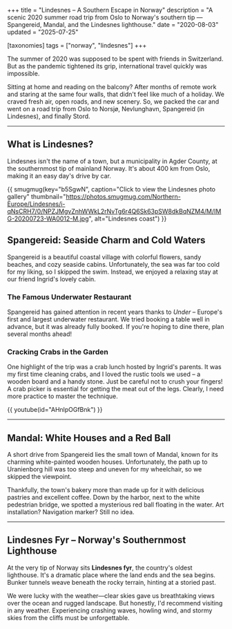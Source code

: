 +++
title = "Lindesnes – A Southern Escape in Norway"
description = "A scenic 2020 summer road trip from Oslo to Norway's southern tip — Spangereid, Mandal, and the Lindesnes lighthouse."
date = "2020-08-03"
updated = "2025-07-25"

[taxonomies]
tags = ["norway", "lindesnes"]
+++

The summer of 2020 was supposed to be spent with friends in Switzerland. But as the pandemic tightened its grip, international travel quickly was impossible.

Sitting at home and reading on the balcony? After months of remote work and staring at the same four walls, that didn't feel like much of a holiday. We craved fresh air, open roads, and new scenery. So, we packed the car and went on a road trip from Oslo to Norsjø, Nevlunghavn, Spangereid (in Lindesnes), and finally Stord.

---

## What is Lindesnes?

Lindesnes isn't the name of a town, but a municipality in Agder County, at the southernmost tip of mainland Norway. It's about 400 km from Oslo, making it an easy day's drive by car.

{{ smugmug(key="b5SgwN", caption="Click to view the Lindesnes photo gallery" thumbnail="https://photos.smugmug.com/Northern-Europe/Lindesnes/i-qNsCRH7/0/NPZJMgvZnhWWkL2rNvTg6r4Q6Sk63pSW8dkBqNZM4/M/IMG-20200723-WA0012-M.jpg", alt="Lindesnes coast") }}

## Spangereid: Seaside Charm and Cold Waters

Spangereid is a beautiful coastal village with colorful flowers, sandy beaches, and cozy seaside cabins. Unfortunately, the sea was far too cold for my liking, so I skipped the swim. Instead, we enjoyed a relaxing stay at our friend Ingrid's lovely cabin.

### The Famous Underwater Restaurant

Spangereid has gained attention in recent years thanks to *Under* – Europe's first and largest underwater restaurant. We tried booking a table well in advance, but it was already fully booked. If you're hoping to dine there, plan several months ahead!

### Cracking Crabs in the Garden

One highlight of the trip was a crab lunch hosted by Ingrid's parents. It was my first time cleaning crabs, and I loved the rustic tools we used – a wooden board and a handy stone. Just be careful not to crush your fingers! A crab picker is essential for getting the meat out of the legs. Clearly, I need more practice to master the technique.

{{ youtube(id="AHnlpOGfBnk") }}

---

## Mandal: White Houses and a Red Ball

A short drive from Spangereid lies the small town of Mandal, known for its charming white-painted wooden houses. Unfortunately, the path up to Uranienborg hill was too steep and uneven for my wheelchair, so we skipped the viewpoint.

Thankfully, the town's bakery more than made up for it with delicious pastries and excellent coffee. Down by the harbor, next to the white pedestrian bridge, we spotted a mysterious red ball floating in the water. Art installation? Navigation marker? Still no idea.

---

## Lindesnes Fyr – Norway's Southernmost Lighthouse

At the very tip of Norway sits **Lindesnes fyr**, the country's oldest lighthouse. It's a dramatic place where the land ends and the sea begins. Bunker tunnels weave beneath the rocky terrain, hinting at a storied past.

We were lucky with the weather—clear skies gave us breathtaking views over the ocean and rugged landscape. But honestly, I'd recommend visiting in any weather. Experiencing crashing waves, howling wind, and stormy skies from the cliffs must be unforgettable.
